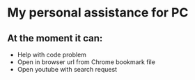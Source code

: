 # My personal assistance for PC

## At the moment it can:

* Help with code problem
* Open in browser url from Chrome bookmark file
* Open youtube with search request
